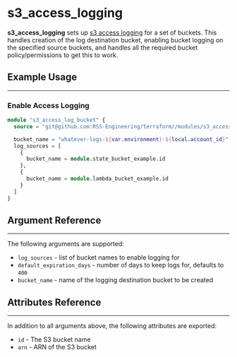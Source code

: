 # s3_access_logging

**s3_access_logging** sets up [s3 access logging](https://docs.aws.amazon.com/AmazonS3/latest/userguide/enable-server-access-logging.html) for a set of buckets. This handles creation of the log destination bucket, enabling bucket logging on the specified source buckets, and handles all the required bucket policy/permissions to get this to work.

## Example Usage

---

### Enable Access Logging

```terraform
module "s3_access_log_bucket" {
  source = "git@github.com:RSS-Engineering/terraform//modules/s3_access_logging?ref=<commit>"

  bucket_name = "whatever-logs-${var.environment}-${local.account_id}"
  log_sources = [
    {
      bucket_name = module.state_bucket_example.id
    },
    {
      bucket_name = module.lambda_bucket_example.id
    }
  ]
}
```

## Argument Reference

---

The following arguments are supported:

- `log_sources` - list of bucket names to enable logging for
- `default_expiration_days` - number of days to keep logs for, defaults to `400`
- `bucket_name` - name of the logging destination bucket to be created

## Attributes Reference

---

In addition to all arguments above, the following attributes are exported:

- `id` - The S3 bucket name
- `arn` - ARN of the S3 bucket
